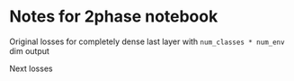 # Notes for 2phase notebook
Original losses for completely dense last layer with `num_classes * num_env` dim output
[](images/losses-may10-meeting.png)

Next losses
[](images/fixedlinear-1.png)
